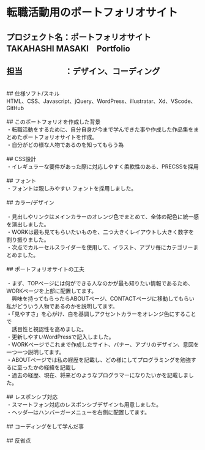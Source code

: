 # 転職活動用のポートフォリオサイト


## プロジェクト名：ポートフォリオサイト　TAKAHASHI MASAKI　Portfolio<br>
## 担当　　　　　 ：デザイン、コーディング<br>
<br>
## 仕様ソフト/スキル<br>
HTML、CSS、Javascript、jQuery、WordPress、illustratar、Xd、VScode、GitHub<br>
<br>
## このポートフォリオを作成した背景<br>
・転職活動をするために、自分自身が今まで学んできた事や作成した作品集をまとめたポートフォリオサイトを作成。<br>
・自分がどの様な人物であるのを知ってもらう為<br>
<br>
## CSS設計<br>
・イレギュラーな要件があった際に対応しやすく柔軟性のある、PRECSSを採用<br>
<br>
## フォント<br>
・フォントは親しみやすい フォントを採用しました。<br>
<br>
## カラー/デザイン<br>
<br>
・見出しやリンクはメインカラーのオレンジ色でまとめて、全体の配色に統一感を演出しました。<br>
・WORKは最も見てもらいたいものを、二つ大きくレイアウトし大きく数字を割り振りました。<br>
・次点でカルーセルスライダーを使用して、イラスト、アプリ毎にカテゴリーまとめました。<br>
<br>
## ポートフォリオサイトの工夫<br>
<br>
・まず、TOPページには何ができる人なのかが最も知りたい情報であるため、WORKページを上部に配置してます。<br>
　興味を持ってもらったらABOUTページ、CONTACTページに移動してもらい私がどういう人物であるのかを説明してます。<br>
・「見やすさ」を心がけ、白を基調しアクセントカラーをオレンジ色にすることで<br>
　誘目性と視認性を高めました。<br>
・更新しやすいWordPressで記入しました。<br>
・WORKページでこれまで作成したサイト、バナー、アプリのデザイン、意図を一つ一つ説明してます。<br>
・ABOUTページでは私の経歴を記載し、どの様にしてプログラミングを勉強するに至ったかの経緯を記載し<br>
・過去の経歴、現在、将来どのようなプログラマーになりたいかを記載しました。<br>
<br>
## レスポンシブ対応<br>
・スマートフォン対応のレスポンシブデザインも用意しました。<br>
・ヘッダ―はハンバーガーメニューを右側に配置してます。<br>
<br>
## コーディングをして学んだ事<br>
<br>
## 反省点<br>
